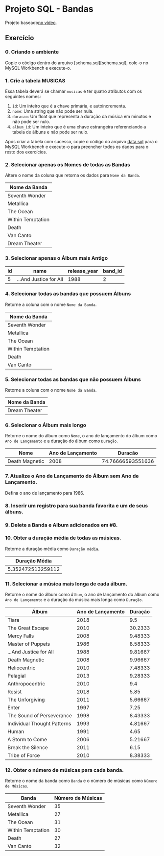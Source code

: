 # Projeto SQL - Bandas
Projeto baseado[no vídeo](https://youtu.be/30W5wjgJR08).

## Exercício
### 0. Criando o ambiente

Copie o código dentro do arquivo [schema.sql][schema.sql], cole-o no MySQL Workbench e execute-o.

### 1. Crie a tabela MUSICAS

Essa tabela deverá se chamar `musicas` e ter quatro atributos com os seguintes nomes:
1. `id`: Um inteiro que é a chave primária, e autoincrementa.
2. `nome`: Uma string que não pode ser nula.
3. `duracao`: Um float que representa a duração da música em minutos e não pode ser nulo.
4. `album_id`: Um inteiro que é uma chave estrangeira referenciando a tabela de álbuns e não pode ser nulo.

Após criar a tabela com sucesso, copie o código do arquivo [data.sql](data.sql) para o MySQL Workbench e execute-o para preencher todos os dados para o resto dos exercícios.

### 2. Selecionar apenas os Nomes de todas as Bandas

Altere o nome da coluna que retorna os dados para `Nome da Banda`.

|   Nome da Banda   | 
|-------------------| 
| Seventh Wonder    | 
| Metallica         | 
| The Ocean         | 
| Within Temptation | 
| Death             | 
| Van Canto         | 
| Dream Theater     | 

### 3. Selecionar apenas o Álbum mais Antigo

| id | name                   | release_year | band_id | 
|----|------------------------|--------------|---------| 
| 5  | ...And Justice for All | 1988         | 2       | 

### 4. Selecionar todas as bandas que possuem Álbuns

Retorne a coluna com o nome `Nome da Banda`.

|   Nome da Banda   | 
|-------------------| 
| Seventh Wonder    | 
| Metallica         | 
| The Ocean         | 
| Within Temptation | 
| Death             | 
| Van Canto         | 

### 5. Selecionar todas as bandas que não possuem Álbuns

Retorne a coluna com o nome `Nome da Banda`.

| Nome da Banda |  
|---------------| 
| Dream Theater | 

### 6. Selecionar o Álbum mais longo

Retorne o nome do álbum como `Nome`, o ano de lançamento do álbum como `Ano de Lançamento` e a duração do álbum como `Duração`.

| Nome           | Ano de Lançamento | Duracão           | 
|----------------|-------------------|-------------------| 
| Death Magnetic | 2008              | 74.76666593551636 | 

### 7. Atualize o Ano de Lançamento do Álbum sem Ano de Lançamento.

Defina o ano de lançamento para 1986.

### 8. Inserir um registro para sua banda favorita e um de seus álbuns.

### 9. Delete a Banda e Album adicionados em #8.

### 10. Obter a duração média de todas as músicas.

Retorne a duração média como `Duração média`.

| Duração Média         | 
|-----------------------| 
| 5.352472513259112     | 


### 11. Selecionar a música mais longa de cada álbum.

Retorne o nome do álbum como `Álbum`, o ano de lançamento do álbum como `Ano de Lançamento` e a duração da música mais longa como `Duração`.

| Álbum                       | Ano de Lançamento | Duração  | 
|-----------------------------|-------------------|----------| 
| Tiara                       | 2018              | 9.5      | 
| The Great Escape            | 2010              | 30.2333  | 
| Mercy Falls                 | 2008              | 9.48333  | 
| Master of Puppets           | 1986              | 8.58333  | 
| ...And Justice for All      | 1988              | 9.81667  | 
| Death Magnetic              | 2008              | 9.96667  | 
| Heliocentric                | 2010              | 7.48333  | 
| Pelagial                    | 2013              | 9.28333  | 
| Anthropocentric             | 2010              | 9.4      | 
| Resist                      | 2018              | 5.85     | 
| The Unforgiving             | 2011              | 5.66667  | 
| Enter                       | 1997              | 7.25     | 
| The Sound of Perseverance   | 1998              | 8.43333  | 
| Individual Thought Patterns | 1993              | 4.81667  | 
| Human                       | 1991              | 4.65     | 
| A Storm to Come             | 2006              | 5.21667  | 
| Break the Silence           | 2011              | 6.15     | 
| Tribe of Force              | 2010              | 8.38333  | 

### 12. Obter o número de músicas para cada banda.

Retorne o nome da banda como `Banda` e o número de músicas como `Número de Músicas`.

| Banda             | Número de Músicas | 
|-------------------|-------------------| 
| Seventh Wonder    | 35                | 
| Metallica         | 27                | 
| The Ocean         | 31                | 
| Within Temptation | 30                | 
| Death             | 27                | 
| Van Canto         | 32                | 
